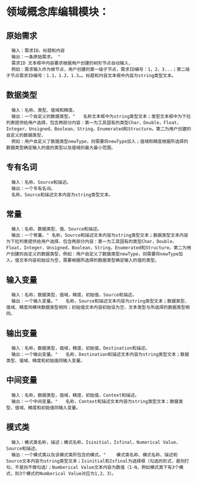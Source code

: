 # 领域概念库编辑模块：
## 原始需求
      输入：需求ID，标题和内容
      输出：一条原始需求。 "	
      需求ID 文本框中内容要求根据用户创建的树形节点自动输入，
      例如：需求输入作为根节点，用户创建的第一级子节点，需求ID编号：1，2，3...；第二级子节点需求ID编号：1.1，1.2，1.3…。标题和内容文本框中内容为string类型文本。
## 数据类型
      输入：名称、类型、值域和精度。
      输出：一个自定义的数据类型。"	名称文本框中为string类型文本；类型文本框中为下拉列表提供给用户选择，包含两部分内容：第一为工具固有的类型Char，Double，Float，Integer，Unsigned，Boolean，String，Enumerated和Structure。第二为用户创建的自定义的数据类型，
      例如：用户自定义了数据类型newType，则需要将newType加入；值域和精度根据所选择的数据类型确定输入的值的类型以及值域的最大最小范围。
## 专有名词	
      输入：名称、Source和描述。
      输出：一个专有名词。
      名称，Source和描述文本内容为string类型文本。
## 常量	
      输入：名称、数据类型、值、Source和描述。
      输出：一个常量。"	名称，Source和描述文本内容为string类型文本；数据类型文本内容为下拉列表提供给用户选择，包含两部分内容：第一为工具固有的类型Char，Double，Float，Integer，Unsigned，Boolean，String，Enumerated和Structure。第二为用户创建的自定义的数据类型，例如：用户自定义了数据类型newType，则需要将newType加入。值文本内容初始设为空，需要根据所选择的数据类型确定输入的值的类型。
## 输入变量	
      输入：名称，数据类型，值域，精度，初始值，Source和描述。
      输出：一个输入变量。"	名称，Source和描述文本内容为string类型文本；数据类型、值域、精度同模块数据类型相同；初始值文本内容初始设为空，文本类型与所选择的数据类型相同。
## 输出变量	
      输入：名称，数据类型，值域，精度，初始值，Destination和描述。
      输出：一个输出变量。"	名称，Destination和描述文本内容为string类型文本；数据类型、值域、精度和初始值同输入变量。
## 中间变量	
      输入：名称，数据类型，值域，精度，初始值，Context和描述。
      输出：一个中间变量。"	名称，Context和描述文本内容为string类型文本；数据类型、值域、精度和初始值同输入变量。
## 模式类	
      输入：模式类名称，描述；模式名称，Isinitial，Isfinal，Numerical Value，Source和描述。
      输出：一个模式类以及该模式类所包含的模式。"	模式类名称、模式名称、描述和Source文本内容为string类型文本；Isinitial和Isfinal为选择框（勾选的形式，是则打勾，不是则不做勾选）；Numberical Value文本内容为数值（1-N，例如模式类下有3个模式，则3个模式的Numberical Value对应为1,2，3）。

